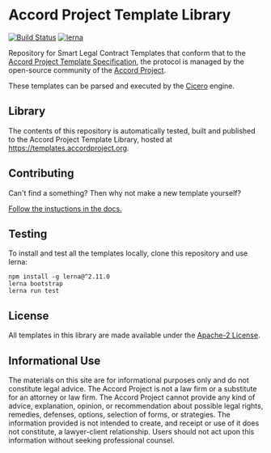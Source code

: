 # Accord Project Template Library

[![Build Status](https://travis-ci.org/accordproject/cicero-template-library.svg?branch=master)](https://travis-ci.org/accordproject/cicero-template-library)
[![lerna](https://img.shields.io/badge/maintained%20with-lerna-cc00ff.svg)](https://lernajs.io/)

Repository for Smart Legal Contract Templates that conform that to the [Accord Project Template Specification](https://docs.google.com/document/d/1UacA_r2KGcBA2D4voDgGE8jqid-Uh4Dt09AE-shBKR0), the protocol is managed by the open-source community of the [Accord Project](https://accordproject.org). 

These templates can be parsed and executed by the [Cicero](https://github.com/accordproject/cicero) engine.

## Library

The contents of this repository is automatically tested, built and published to the 
Accord Project Template Library, hosted at https://templates.accordproject.org.

## Contributing

Can't find a something? Then why not make a new template yourself? 

[Follow the instuctions in the docs.](https://docs.accordproject.org/docs/cicero-tutorial.html#creating-a-new-template)

## Testing

To install and test all the templates locally, clone this repository and use lerna:
```
npm install -g lerna@^2.11.0
lerna bootstrap
lerna run test
```

## License

All templates in this library are made available under the [Apache-2 License](LICENSE).

## Informational Use

The materials on this site are for informational purposes only and do not constitute legal advice. The Accord Project is not a law firm or a substitute for an attorney or law firm. The Accord Project cannot provide any kind of advice, explanation, opinion, or recommendation about possible legal rights, remedies, defenses, options, selection of forms, or strategies. The information provided is not intended to create, and receipt or use of it does not constitute, a lawyer-client relationship. Users should not act upon this information without seeking professional counsel.

